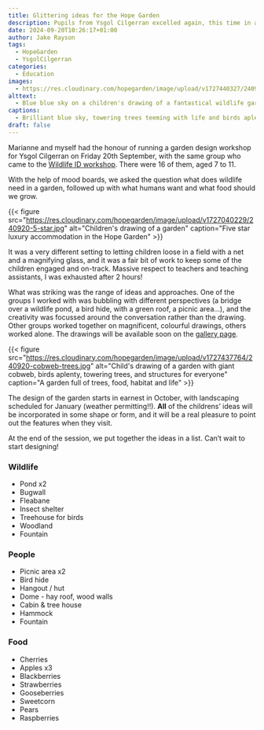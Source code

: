 ```yaml
---
title: Glittering ideas for the Hope Garden
description: Pupils from Ysgol Cilgerran excelled again, this time in a garden design workshop for the Hope Garden
date: 2024-09-20T10:26:17+01:00
author: Jake Rayson 
tags: 
  - HopeGarden
  - YsgolCilgerran
categories: 
  - Education
images:
  - https://res.cloudinary.com/hopegarden/image/upload/v1727440327/240920-blue-blue-sky-169.jpg
alttext: 
  - Blue blue sky on a children's drawing of a fantastical wildlife garden with chairs and trees and birds
captions: 
  - Brilliant blue sky, towering trees teeming with life and birds aplenty
draft: false
---
```

Marianne and myself had the honour of running a garden design workshop for Ysgol Cilgerran on Friday 20th September, with the same group who came to the [Wildlife ID workshop](https://hopegarden.uk/blog/240913-out-standing/). There were 16 of them, aged 7 to 11. 

With the help of mood boards, we asked the question what does wildlife need in a garden, followed up with what humans want and what food should we grow.

{{< figure src="https://res.cloudinary.com/hopegarden/image/upload/v1727040229/240920-5-star.jpg" alt="Children's drawing of a garden" caption="Five star luxury accommodation in the Hope Garden" >}}

It was a very different setting to letting children loose in a field with a net and a magnifying glass, and it was a fair bit of work to keep some of the children engaged and on-track. Massive respect to teachers and teaching assistants, I was exhausted after 2 hours!

What was striking was the range of ideas and approaches. One of the groups I worked with was bubbling with different perspectives (a bridge over a wildlife pond, a bird hide, with a green roof, a picnic area…), and the creativity was focussed around the conversation rather than the drawing. Other groups worked together on magnificent, colourful drawings, others worked alone. The drawings will be available soon on the [gallery page](https://hopegarden.uk/gallery/).

{{< figure src="https://res.cloudinary.com/hopegarden/image/upload/v1727437764/240920-cobweb-trees.jpg" alt="Child's drawing of a garden with giant cobweb, birds aplenty, towering trees, and structures for everyone" caption="A garden full of trees, food, habitat and life" >}}

The design of the garden starts in earnest in October, with landscaping scheduled for January (weather permitting!!). **All** of the childrens’ ideas will be incorporated in some shape or form, and it will be a real pleasure to point out the features when they visit.

At the end of the session, we put together the ideas in a list. Can’t wait to start designing!

### Wildlife
- Pond x2
- Bugwall
- Fleabane
- Insect shelter
- Treehouse for birds
- Woodland
- Fountain

### People
- Picnic area x2
- Bird hide
- Hangout / hut
- Dome - hay roof, wood walls
- Cabin & tree house
- Hammock
- Fountain

### Food
- Cherries
- Apples x3
- Blackberries
- Strawberries
- Gooseberries
- Sweetcorn
- Pears
- Raspberries
